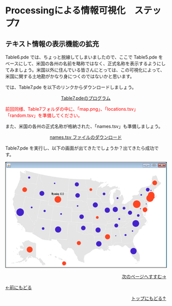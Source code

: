 # Processingによる情報可視化　ステップ7




## テキスト情報の表示機能の拡充




Table6.pde では、ちょっと脱線してしまいましたので、ここで Table5.pde をベースにして、米国の各州の名前を略称ではなく、正式名称を表示するようにしてみましょう。米国以外に住んでいる皆さんにとっては、この可視化によって、米国に関する土地勘がかなり身につくのではないかと思います。

では、Table7.pde を以下のリンクからダウンロードしましょう。



<p align="center"><a href="Table7.pde" target="_blank" download="Table7.pde">Table7.pdeのプログラム</a></p>



<span style="color: red">前回同様、Table7フォルダの中に、「map.png」、「locations.tsv」「random.tsv」を準備してください。</span>



また、米国の各州の正式名称が格納された、「names.tsv」も準備しましょう。


<p align="center"><a href="names.tsv" target="_blank">names.tsv ファイルのダウンロード   </a></p>



Table7.pde を実行し、以下の画面が出てきたでしょうか？出てきたら成功です。



<p align="center"><img src="result" alt="" border="1" />



<p align="right"><a href="../link_1/link_1.html">次のページへすすむ→</a></p>

<p align="left"><a href="../mapping_6/mapping_6.html">←前にもどる</a></p>
<p align="right"><a href="../index.html">トップにもどる↑</a></p>
